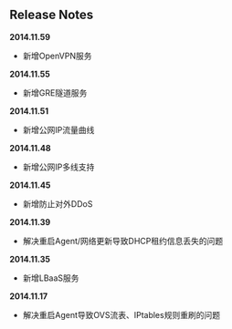 Release Notes
-------------

**2014.11.59**

* 新增OpenVPN服务


**2014.11.55**

* 新增GRE隧道服务


**2014.11.51**

* 新增公网IP流量曲线


**2014.11.48**

* 新增公网IP多线支持


**2014.11.45**

* 新增防止对外DDoS


**2014.11.39**

* 解决重启Agent/网络更新导致DHCP租约信息丢失的问题


**2014.11.35**

* 新增LBaaS服务


**2014.11.17**

* 解决重启Agent导致OVS流表、IPtables规则重刷的问题


